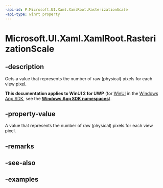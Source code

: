 ```yaml
---
-api-id: P:Microsoft.UI.Xaml.XamlRoot.RasterizationScale
-api-type: winrt property
---
```


<!-- Property syntax.
public double RasterizationScale { get; }
-->

# Microsoft.UI.Xaml.XamlRoot.RasterizationScale

## -description

Gets a value that represents the number of raw (physical) pixels for each view pixel.

**This documentation applies to WinUI 2 for UWP** (for [WinUI](/windows/apps/winui/winui3/) in the [Windows App SDK](/windows/apps/windows-app-sdk/), see the **[Windows App SDK namespaces](/windows/windows-app-sdk/api/winrt/)**).

## -property-value

A value that represents the number of raw (physical) pixels for each view pixel.

## -remarks

## -see-also

## -examples

